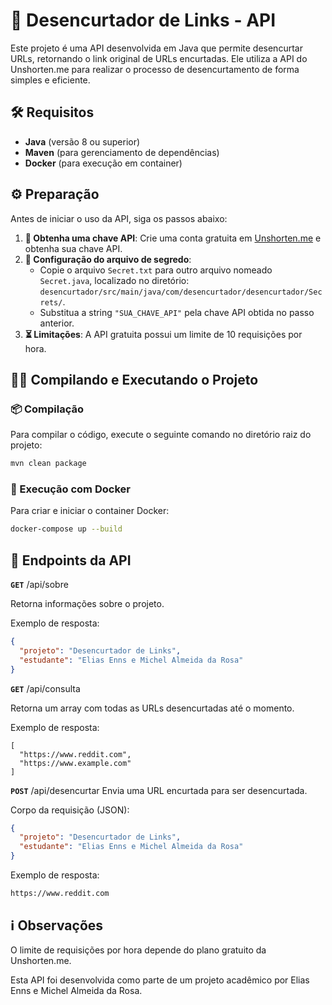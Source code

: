 # 🚀 Desencurtador de Links - API

Este projeto é uma API desenvolvida em Java que permite desencurtar URLs, retornando o link original de URLs encurtadas. Ele utiliza a API do Unshorten.me para realizar o processo de desencurtamento de forma simples e eficiente.

## 🛠️ Requisitos

- **Java** (versão 8 ou superior)
- **Maven** (para gerenciamento de dependências)
- **Docker** (para execução em container)

## ⚙️ Preparação

Antes de iniciar o uso da API, siga os passos abaixo:

1. **🔑 Obtenha uma chave API**: Crie uma conta gratuita em [Unshorten.me](https://unshorten.me/api) e obtenha sua chave API.
2. **📁 Configuração do arquivo de segredo**: 
   - Copie o arquivo `Secret.txt` para outro arquivo nomeado `Secret.java`, localizado no diretório:  
     `desencurtador/src/main/java/com/desencurtador/desencurtador/Secrets/`.
   - Substitua a string `"SUA_CHAVE_API"` pela chave API obtida no passo anterior.
3. **⏳ Limitações**: A API gratuita possui um limite de 10 requisições por hora.

## 🧑‍💻 Compilando e Executando o Projeto

### 📦 Compilação

Para compilar o código, execute o seguinte comando no diretório raiz do projeto:

```bash
mvn clean package
```
### 🐳 Execução com Docker

Para criar e iniciar o container Docker:

```bash
docker-compose up --build
```

## 🔗 Endpoints da API

**`GET`** /api/sobre

Retorna informações sobre o projeto.

Exemplo de resposta:

```json
{
  "projeto": "Desencurtador de Links",
  "estudante": "Elias Enns e Michel Almeida da Rosa"
}
```

**`GET`** /api/consulta

Retorna um array com todas as URLs desencurtadas até o momento.

Exemplo de resposta:

```plaintext
[
  "https://www.reddit.com",
  "https://www.example.com"
]
```

**`POST`** /api/desencurtar
Envia uma URL encurtada para ser desencurtada.

Corpo da requisição (JSON):
```json
{
  "projeto": "Desencurtador de Links",
  "estudante": "Elias Enns e Michel Almeida da Rosa"
}
```

Exemplo de resposta:

```plaintext
https://www.reddit.com
```

## ℹ️ Observações

O limite de requisições por hora depende do plano gratuito da Unshorten.me.

Esta API foi desenvolvida como parte de um projeto acadêmico por Elias Enns e Michel Almeida da Rosa.

